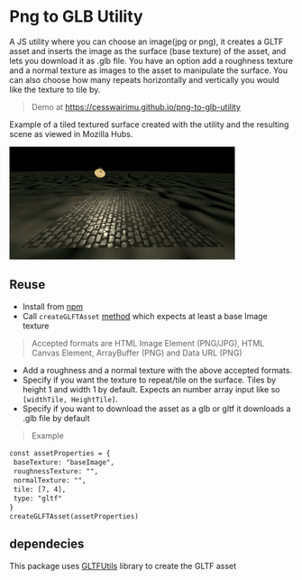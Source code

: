 # Png to GLB Utility

A JS utility where you can choose an image(jpg or png), it creates a GLTF asset and inserts the image as the surface (base texture) of the asset, and lets you download it as .glb file.
You have an option add a roughness texture and a normal texture as images to the asset to manipulate the surface. You can also choose how many repeats horizontally and vertically you would like the texture to tile by.
> Demo at https://cesswairimu.github.io/png-to-glb-utility

Example of a tiled textured surface created with the utility and the resulting scene as viewed in Mozilla Hubs.

<img src="examples/glb-lit.gif" height=200 width="400">

## Reuse
- Install from [npm](https://www.npmjs.com/package/png-to-glb-utility)
- Call `createGLFTAsset` [method](https://github.com/cesswairimu/png-to-glb-utility/blob/main/dist/pngToGlbUtility.js#L3) which expects at least a base Image texture
> Accepted formats are HTML Image Element (PNG/JPG), HTML Canvas Element, ArrayBuffer (PNG) and Data URL (PNG)
- Add a roughness and a normal texture with the above accepted formats.
- Specify if you want the texture to repeat/tile on the surface.  Tiles by height 1 and width 1 by default. Expects an number array input like so  `[widthTile, HeightTile]`.
- Specify if you want to download the asset as a glb or gltf it downloads a .glb  file by default
> Example
 ```
const assetProperties = {
  baseTexture: "baseImage",
  roughnessTexture: "",
  normalTexture: "",
  tile: [7, 4],
  type: "gltf"
}
createGLFTAsset(assetProperties)

```

## dependecies
This package uses [GLTFUtils](https://www.npmjs.com/package/gltf-js-utils) library to create the GLTF asset
